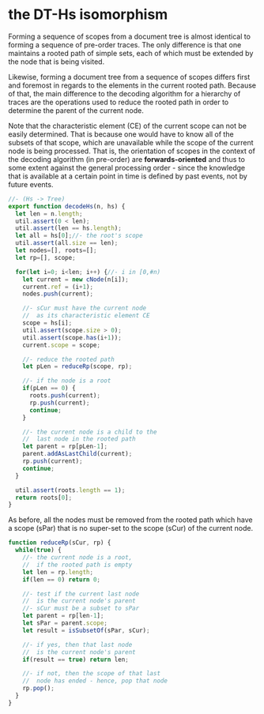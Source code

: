 
# the DT-Hs isomorphism

Forming a sequence of scopes from a document tree is almost identical to
forming a sequence of pre-order traces. The only difference is that one
maintains a rooted path of simple sets, each of which must be extended by
the node that is being visited.

Likewise, forming a document tree from a sequence of scopes differs first
and foremost in regards to the elements in the current rooted path. Because
of that, the main difference to the decoding algorithm for a hierarchy of
traces are the operations used to reduce the rooted path in order to determine
the parent of the current node.

Note that the characteristic element (CE) of the current scope can not be
easily determined. That is because one would have to know all of the subsets
of that scope, which are unavailable while the scope of the current node is
being processed. That is, the orientation of scopes in the context of the
decoding algorithm (in pre-order) are **forwards-oriented** and thus to some
extent against the general processing order - since the knowledge that is
available at a certain point in time is defined by past events, not by future
events.

```js
//- (Hs -> Tree)
export function decodeHs(n, hs) {
  let len = n.length;
  util.assert(0 < len);
  util.assert(len == hs.length);
  let all = hs[0];//- the root's scope
  util.assert(all.size == len);
  let nodes=[], roots=[];
  let rp=[], scope;

  for(let i=0; i<len; i++) {//- i in [0,#n)
    let current = new cNode(n[i]);
    current.ref = (i+1);
    nodes.push(current);

    //- sCur must have the current node
    //  as its characteristic element CE
    scope = hs[i];
    util.assert(scope.size > 0);
    util.assert(scope.has(i+1));
    current.scope = scope;

    //- reduce the rooted path
    let pLen = reduceRp(scope, rp);

    //- if the node is a root
    if(pLen == 0) {
      roots.push(current);
      rp.push(current);
      continue;
    }

    //- the current node is a child to the
    //  last node in the rooted path
    let parent = rp[pLen-1];
    parent.addAsLastChild(current);
    rp.push(current);
    continue;
  }

  util.assert(roots.length == 1);
  return roots[0];
}
```

As before, all the nodes must be removed from the rooted path which have a
scope (sPar) that is no super-set to the scope (sCur) of the current node.

```js
function reduceRp(sCur, rp) {
  while(true) {
    //- the current node is a root,
    //  if the rooted path is empty
    let len = rp.length;
    if(len == 0) return 0;

    //- test if the current last node
    //  is the current node's parent
    //- sCur must be a subset to sPar
    let parent = rp[len-1];
    let sPar = parent.scope;
    let result = isSubsetOf(sPar, sCur);

    //- if yes, then that last node
    //  is the current node's parent
    if(result == true) return len;

    //- if not, then the scope of that last
    //  node has ended - hence, pop that node
    rp.pop();
  }
}
```
